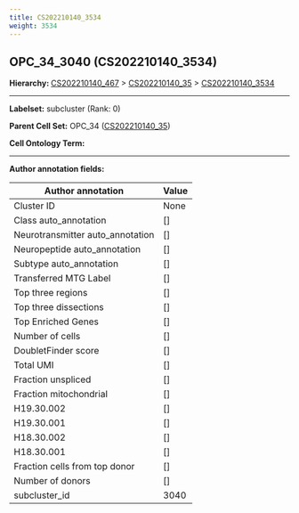 ```yaml
---
title: CS202210140_3534
weight: 3534
---
```

## OPC_34_3040 (CS202210140_3534)
<b>Hierarchy: </b>
[CS202210140_467](../CS202210140_467) >
[CS202210140_35](../CS202210140_35) >
[CS202210140_3534](../CS202210140_3534)

---


**Labelset:** subcluster (Rank: 0)

**Parent Cell Set:** OPC_34 ([CS202210140_35](../CS202210140_35))



**Cell Ontology Term:** 

[MARKER GENES.]: #


---

[TRANSFERRED ANNOTATIONS.]: #


[AUTHOR ANNOTATION FIELDS.]: #


**Author annotation fields:**

| Author annotation | Value |
|-------------------|-------|
|Cluster ID|None|
|Class auto_annotation|[]|
|Neurotransmitter auto_annotation|[]|
|Neuropeptide auto_annotation|[]|
|Subtype auto_annotation|[]|
|Transferred MTG Label|[]|
|Top three regions|[]|
|Top three dissections|[]|
|Top Enriched Genes|[]|
|Number of cells|[]|
|DoubletFinder score|[]|
|Total UMI|[]|
|Fraction unspliced|[]|
|Fraction mitochondrial|[]|
|H19.30.002|[]|
|H19.30.001|[]|
|H18.30.002|[]|
|H18.30.001|[]|
|Fraction cells from top donor|[]|
|Number of donors|[]|
|subcluster_id|3040|
